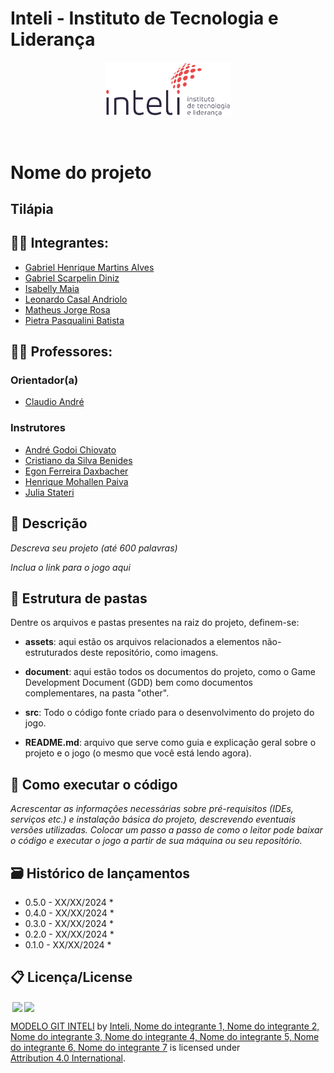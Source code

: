 # Inteli - Instituto de Tecnologia e Liderança 

<p align="center">
<a href= "https://www.inteli.edu.br/"><img src="src/assets/inteli.png" alt="Inteli - Instituto de Tecnologia e Liderança" border="0" width=40% height=40%></a>
</p>

<br>

# Nome do projeto

## Tilápia

## 👨‍🎓 Integrantes: 
- <a href="https://www.linkedin.com/in//">Gabriel Henrique Martins Alves</a>
- <a href="https://www.linkedin.com/in/gabriel-scarpelin-diniz-425258144/">Gabriel Scarpelin Diniz</a>
- <a href="https://www.linkedin.com/in//">Isabelly Maia</a>
- <a href="https://www.linkedin.com/in//">Leonardo Casal Andriolo</a> 
- <a href="https://www.linkedin.com/in//">Matheus Jorge Rosa</a>
- <a href="https://www.linkedin.com/in//">Pietra Pasqualini Batista</a>

## 👩‍🏫 Professores:
### Orientador(a) 
- <a href="https://www.linkedin.com/in/victorbarq/">Claudio André</a>
### Instrutores
- <a href="https://www.linkedin.com/in/victorbarq/">André Godoi Chiovato</a>
- <a href="https://www.linkedin.com/in/victorbarq/">Cristiano da Silva Benides</a> 
- <a href="https://www.linkedin.com/in/victorbarq/">Egon Ferreira Daxbacher</a> 
- <a href="https://www.linkedin.com/in/victorbarq/">Henrique Mohallen Paiva</a>
- <a href="https://www.linkedin.com/in/victorbarq/">Julia Stateri</a> 

## 📜 Descrição

*Descreva seu projeto (até 600 palavras)*

*Inclua o link para o jogo aqui*


## 📁 Estrutura de pastas

Dentre os arquivos e pastas presentes na raiz do projeto, definem-se:

- <b>assets</b>: aqui estão os arquivos relacionados a elementos não-estruturados deste repositório, como imagens.

- <b>document</b>: aqui estão todos os documentos do projeto, como o Game Development Document (GDD) bem como documentos complementares, na pasta "other".

- <b>src</b>: Todo o código fonte criado para o desenvolvimento do projeto do jogo.

- <b>README.md</b>: arquivo que serve como guia e explicação geral sobre o projeto e o jogo (o mesmo que você está lendo agora).

## 🔧 Como executar o código

*Acrescentar as informações necessárias sobre pré-requisitos (IDEs, serviços etc.) e instalação básica do projeto, descrevendo eventuais versões utilizadas. Colocar um passo a passo de como o leitor pode baixar o código e executar o jogo a partir de sua máquina ou seu repositório.*


## 🗃 Histórico de lançamentos

* 0.5.0 - XX/XX/2024
    * 
* 0.4.0 - XX/XX/2024
    * 
* 0.3.0 - XX/XX/2024
    * 
* 0.2.0 - XX/XX/2024
    * 
* 0.1.0 - XX/XX/2024
    *

## 📋 Licença/License

<img style="height:22px!important;margin-left:3px;vertical-align:text-bottom;" src="https://mirrors.creativecommons.org/presskit/icons/cc.svg?ref=chooser-v1"><img style="height:22px!important;margin-left:3px;vertical-align:text-bottom;" src="https://mirrors.creativecommons.org/presskit/icons/by.svg?ref=chooser-v1"><p xmlns:cc="http://creativecommons.org/ns#" xmlns:dct="http://purl.org/dc/terms/"><a property="dct:title" rel="cc:attributionURL" href="https://github.com/Intelihub/Template_M1">MODELO GIT INTELI</a> by <a rel="cc:attributionURL dct:creator" property="cc:attributionName" href="https://github.com/Intelihub/Template_M1">Inteli, Nome do integrante 1, Nome do integrante 2, Nome do integrante 3, Nome do integrante 4, Nome do integrante 5, Nome do integrante 6, Nome do integrante 7</a> is licensed under <a href="http://creativecommons.org/licenses/by/4.0/?ref=chooser-v1" target="_blank" rel="license noopener noreferrer" style="display:inline-block;">Attribution 4.0 International</a>.</p>



